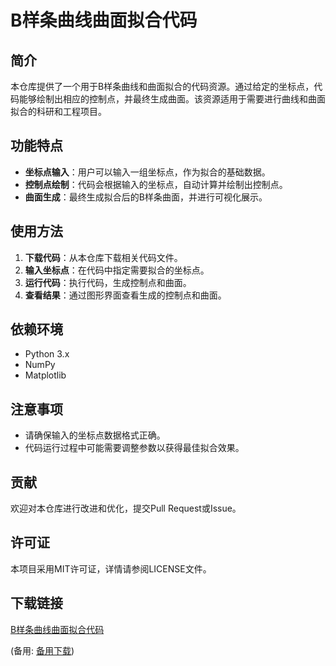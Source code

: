 # B样条曲线曲面拟合代码

## 简介

本仓库提供了一个用于B样条曲线和曲面拟合的代码资源。通过给定的坐标点，代码能够绘制出相应的控制点，并最终生成曲面。该资源适用于需要进行曲线和曲面拟合的科研和工程项目。

## 功能特点

- **坐标点输入**：用户可以输入一组坐标点，作为拟合的基础数据。
- **控制点绘制**：代码会根据输入的坐标点，自动计算并绘制出控制点。
- **曲面生成**：最终生成拟合后的B样条曲面，并进行可视化展示。

## 使用方法

1. **下载代码**：从本仓库下载相关代码文件。
2. **输入坐标点**：在代码中指定需要拟合的坐标点。
3. **运行代码**：执行代码，生成控制点和曲面。
4. **查看结果**：通过图形界面查看生成的控制点和曲面。

## 依赖环境

- Python 3.x
- NumPy
- Matplotlib

## 注意事项

- 请确保输入的坐标点数据格式正确。
- 代码运行过程中可能需要调整参数以获得最佳拟合效果。

## 贡献

欢迎对本仓库进行改进和优化，提交Pull Request或Issue。

## 许可证

本项目采用MIT许可证，详情请参阅LICENSE文件。

## 下载链接
[B样条曲线曲面拟合代码](https://pan.quark.cn/s/8641eb431b33) 

(备用: [备用下载](https://pan.baidu.com/s/1NQCXtRZ3vemEX8XahNPJ5Q?pwd=1234))
